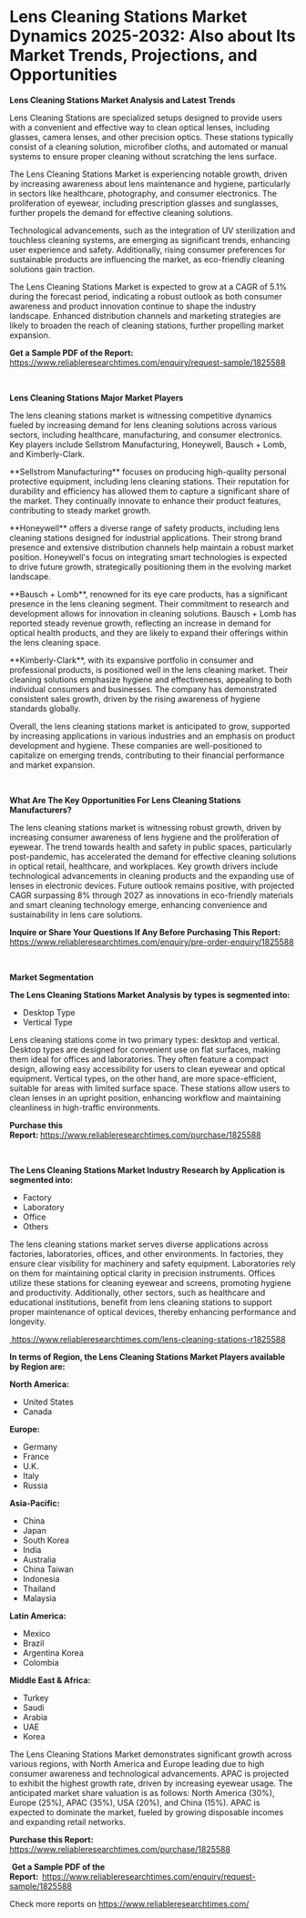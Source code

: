 <p><h1>Lens Cleaning Stations Market Dynamics 2025-2032: Also about Its Market Trends, Projections, and Opportunities</h1></p><p><strong>Lens Cleaning Stations Market Analysis and Latest Trends</strong></p>
<p><p>Lens Cleaning Stations are specialized setups designed to provide users with a convenient and effective way to clean optical lenses, including glasses, camera lenses, and other precision optics. These stations typically consist of a cleaning solution, microfiber cloths, and automated or manual systems to ensure proper cleaning without scratching the lens surface. </p><p>The Lens Cleaning Stations Market is experiencing notable growth, driven by increasing awareness about lens maintenance and hygiene, particularly in sectors like healthcare, photography, and consumer electronics. The proliferation of eyewear, including prescription glasses and sunglasses, further propels the demand for effective cleaning solutions. </p><p>Technological advancements, such as the integration of UV sterilization and touchless cleaning systems, are emerging as significant trends, enhancing user experience and safety. Additionally, rising consumer preferences for sustainable products are influencing the market, as eco-friendly cleaning solutions gain traction. </p><p>The Lens Cleaning Stations Market is expected to grow at a CAGR of 5.1% during the forecast period, indicating a robust outlook as both consumer awareness and product innovation continue to shape the industry landscape. Enhanced distribution channels and marketing strategies are likely to broaden the reach of cleaning stations, further propelling market expansion.</p></p>
<p><strong>Get a Sample PDF of the Report:&nbsp;</strong> <a href="https://www.reliableresearchtimes.com/enquiry/request-sample/1825588?utm_campaign=3260&utm_medium=2&utm_source=Github&utm_content=ia&utm_term=04042025&utm_id=lens-cleaning-stations">https://www.reliableresearchtimes.com/enquiry/request-sample/1825588</a></p>
<p>&nbsp;</p>
<p><strong>Lens Cleaning Stations Major Market Players</strong></p>
<p><p>The lens cleaning stations market is witnessing competitive dynamics fueled by increasing demand for lens cleaning solutions across various sectors, including healthcare, manufacturing, and consumer electronics. Key players include Sellstrom Manufacturing, Honeywell, Bausch + Lomb, and Kimberly-Clark.</p><p>**Sellstrom Manufacturing** focuses on producing high-quality personal protective equipment, including lens cleaning stations. Their reputation for durability and efficiency has allowed them to capture a significant share of the market. They continually innovate to enhance their product features, contributing to steady market growth.</p><p>**Honeywell** offers a diverse range of safety products, including lens cleaning stations designed for industrial applications. Their strong brand presence and extensive distribution channels help maintain a robust market position. Honeywell's focus on integrating smart technologies is expected to drive future growth, strategically positioning them in the evolving market landscape.</p><p>**Bausch + Lomb**, renowned for its eye care products, has a significant presence in the lens cleaning segment. Their commitment to research and development allows for innovation in cleaning solutions. Bausch + Lomb has reported steady revenue growth, reflecting an increase in demand for optical health products, and they are likely to expand their offerings within the lens cleaning space.</p><p>**Kimberly-Clark**, with its expansive portfolio in consumer and professional products, is positioned well in the lens cleaning market. Their cleaning solutions emphasize hygiene and effectiveness, appealing to both individual consumers and businesses. The company has demonstrated consistent sales growth, driven by the rising awareness of hygiene standards globally.</p><p>Overall, the lens cleaning stations market is anticipated to grow, supported by increasing applications in various industries and an emphasis on product development and hygiene. These companies are well-positioned to capitalize on emerging trends, contributing to their financial performance and market expansion.</p></p>
<p>&nbsp;</p>
<p><strong>What Are The Key Opportunities For Lens Cleaning Stations Manufacturers?</strong></p>
<p><p>The lens cleaning stations market is witnessing robust growth, driven by increasing consumer awareness of lens hygiene and the proliferation of eyewear. The trend towards health and safety in public spaces, particularly post-pandemic, has accelerated the demand for effective cleaning solutions in optical retail, healthcare, and workplaces. Key growth drivers include technological advancements in cleaning products and the expanding use of lenses in electronic devices. Future outlook remains positive, with projected CAGR surpassing 8% through 2027 as innovations in eco-friendly materials and smart cleaning technology emerge, enhancing convenience and sustainability in lens care solutions.</p></p>
<p><strong>Inquire or Share Your Questions If Any Before Purchasing This Report:</strong> <a href="https://www.reliableresearchtimes.com/enquiry/pre-order-enquiry/1825588?utm_campaign=3260&utm_medium=2&utm_source=Github&utm_content=ia&utm_term=04042025&utm_id=lens-cleaning-stations">https://www.reliableresearchtimes.com/enquiry/pre-order-enquiry/1825588</a></p>
<p>&nbsp;</p>
<p><strong>Market Segmentation</strong></p>
<p><strong>The Lens Cleaning Stations Market Analysis by types is segmented into:</strong></p>
<p><ul><li>Desktop Type</li><li>Vertical Type</li></ul></p>
<p><p>Lens cleaning stations come in two primary types: desktop and vertical. Desktop types are designed for convenient use on flat surfaces, making them ideal for offices and laboratories. They often feature a compact design, allowing easy accessibility for users to clean eyewear and optical equipment. Vertical types, on the other hand, are more space-efficient, suitable for areas with limited surface space. These stations allow users to clean lenses in an upright position, enhancing workflow and maintaining cleanliness in high-traffic environments.</p></p>
<p><strong>Purchase this Report:&nbsp;</strong><a href="https://www.reliableresearchtimes.com/purchase/1825588?utm_campaign=3260&utm_medium=2&utm_source=Github&utm_content=ia&utm_term=04042025&utm_id=lens-cleaning-stations">https://www.reliableresearchtimes.com/purchase/1825588</a></p>
<p>&nbsp;</p>
<p><strong>The Lens Cleaning Stations Market Industry Research by Application is segmented into:</strong></p>
<p><ul><li>Factory</li><li>Laboratory</li><li>Office</li><li>Others</li></ul></p>
<p><p>The lens cleaning stations market serves diverse applications across factories, laboratories, offices, and other environments. In factories, they ensure clear visibility for machinery and safety equipment. Laboratories rely on them for maintaining optical clarity in precision instruments. Offices utilize these stations for cleaning eyewear and screens, promoting hygiene and productivity. Additionally, other sectors, such as healthcare and educational institutions, benefit from lens cleaning stations to support proper maintenance of optical devices, thereby enhancing performance and longevity.</p></p>
<p><a href="https://www.reliableresearchtimes.com/lens-cleaning-stations-r1825588?utm_campaign=3260&utm_medium=2&utm_source=Github&utm_content=ia&utm_term=04042025&utm_id=lens-cleaning-stations">&nbsp;https://www.reliableresearchtimes.com/lens-cleaning-stations-r1825588</a></p>
<p><strong>In terms of Region, the Lens Cleaning Stations Market Players available by Region are:</strong></p>
<p>
    <p> <strong> North America: </strong>
        <ul>
            <li>United States</li>
            <li>Canada</li>
        </ul>
        </p> 
    <p> <strong> Europe: </strong>
        <ul>
            <li>Germany</li>
            <li>France</li>
            <li>U.K.</li>
            <li>Italy</li>
            <li>Russia</li>
        </ul>
        </p> 
    <p> <strong> Asia-Pacific: </strong>
        <ul>
            <li>China</li>
            <li>Japan</li>
            <li>South Korea</li>
            <li>India</li>
            <li>Australia</li>
            <li>China Taiwan</li>
            <li>Indonesia</li>
            <li>Thailand</li>
            <li>Malaysia</li>
        </ul>
        </p> 
    <p> <strong> Latin America: </strong>
        <ul>
            <li>Mexico</li>
            <li>Brazil</li>
            <li>Argentina Korea</li>
            <li>Colombia</li>
        </ul>
        </p> 
    <p> <strong> Middle East & Africa: </strong>
        <ul>
            <li>Turkey</li>
            <li>Saudi</li>
            <li>Arabia</li>
            <li>UAE</li>
            <li>Korea</li>
        </ul>
    </p>
    </p>
<p><p>The Lens Cleaning Stations Market demonstrates significant growth across various regions, with North America and Europe leading due to high consumer awareness and technological advancements. APAC is projected to exhibit the highest growth rate, driven by increasing eyewear usage. The anticipated market share valuation is as follows: North America (30%), Europe (25%), APAC (35%), USA (20%), and China (15%). APAC is expected to dominate the market, fueled by growing disposable incomes and expanding retail networks.</p></p>
<p><strong>Purchase this Report: </strong><a href="https://www.reliableresearchtimes.com/purchase/1825588?utm_campaign=3260&utm_medium=2&utm_source=Github&utm_content=ia&utm_term=04042025&utm_id=lens-cleaning-stations">https://www.reliableresearchtimes.com/purchase/1825588</a></p>
<p>&nbsp;<strong>Get a Sample PDF of the Report:&nbsp;&nbsp;</strong><a href="https://www.reliableresearchtimes.com/enquiry/request-sample/1825588?utm_campaign=3260&utm_medium=2&utm_source=Github&utm_content=ia&utm_term=04042025&utm_id=lens-cleaning-stations">https://www.reliableresearchtimes.com/enquiry/request-sample/1825588</a></p>
<p><strong></strong></p>
<p>Check more reports on <a href="https://www.reliableresearchtimes.com/?utm_campaign=3260&utm_medium=2&utm_source=Github&utm_content=ia&utm_term=04042025&utm_id=lens-cleaning-stations">https://www.reliableresearchtimes.com/</a></p>